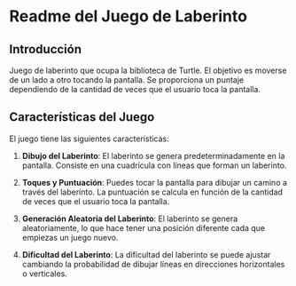 # Readme del Juego de Laberinto

## Introducción
Juego de laberinto que ocupa la biblioteca de Turtle. El objetivo es moverse de un lado a otro tocando la pantalla. Se proporciona un puntaje dependiendo de la cantidad de veces que el usuario toca la pantalla.


## Características del Juego
El juego tiene las siguientes características:

1. **Dibujo del Laberinto**: El laberinto se genera predeterminadamente en la pantalla. Consiste en una cuadrícula con líneas que forman un laberinto.

2. **Toques y Puntuación**: Puedes tocar la pantalla para dibujar un camino a través del laberinto. La puntuación se calcula en función de la cantidad de veces que el usuario toca la pantalla.

3. **Generación Aleatoria del Laberinto**: El laberinto se genera aleatoriamente, lo que hace tener una posición diferente cada que empiezas un juego nuevo.

4. **Dificultad del Laberinto**: La dificultad del laberinto se puede ajustar cambiando la probabilidad de dibujar líneas en direcciones horizontales o verticales.


